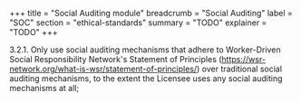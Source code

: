 +++
title = "Social Auditing module"
breadcrumb = "Social Auditing"
label = "SOC"
section = "ethical-standards"
summary = "TODO"
explainer = "TODO"
+++

3.2.1. Only use social auditing mechanisms that adhere to Worker-Driven Social Responsibility Network's Statement of Principles (https://wsr-network.org/what-is-wsr/statement-of-principles/) over traditional social auditing mechanisms, to the extent the Licensee uses any social auditing mechanisms at all;
